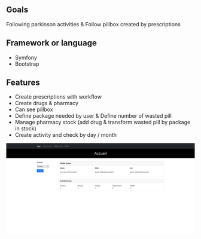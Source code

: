 ## Goals

Following parkinson activities & Follow pillbox created by prescriptions

## Framework or language

- Symfony
- Bootstrap

## Features

- Create prescriptions with workflow
- Create drugs & pharmacy
- Can see pillbox
- Define package needed by user & Define number of wasted pill
- Manage pharmacy stock (add drug & transform wasted pill by package in stock)
- Create activity and check by day / month

![alt text](https://github.com/jeanpierreDuman/tmparkinson/blob/main/accueil.png)
